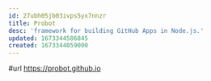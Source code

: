 ```yaml
---
id: 27ubh05jb03ivps5yx7nnzr
title: Probot
desc: 'framework for building GitHub Apps in Node.js.'
updated: 1673344586845
created: 1673344059000
---
```


#url https://probot.github.io
